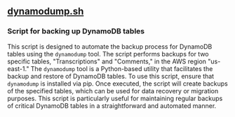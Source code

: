 ## [dynamodump.sh](dynamodump.sh)

### Script for backing up DynamoDB tables

This script is designed to automate the backup process for DynamoDB tables using the `dynamodump` tool. The script performs backups for two specific tables, "Transcriptions" and "Comments," in the AWS region "us-east-1." The `dynamodump` tool is a Python-based utility that facilitates the backup and restore of DynamoDB tables. To use this script, ensure that `dynamodump` is installed via pip. Once executed, the script will create backups of the specified tables, which can be used for data recovery or migration purposes. This script is particularly useful for maintaining regular backups of critical DynamoDB tables in a straightforward and automated manner.


